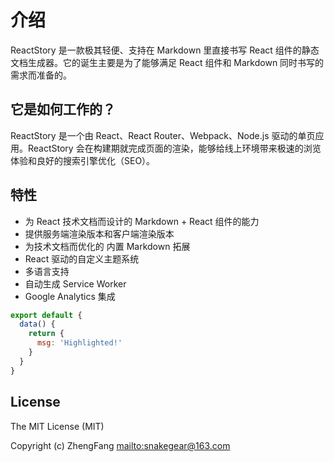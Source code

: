 # 介绍

ReactStory 是一款极其轻便、支持在 Markdown 里直接书写 React 组件的静态文档生成器。它的诞生主要是为了能够满足 React 组件和 Markdown 同时书写的需求而准备的。

## 它是如何工作的？

ReactStory 是一个由 React、React Router、Webpack、Node.js 驱动的单页应用。ReactStory 会在构建期就完成页面的渲染，能够给线上环境带来极速的浏览体验和良好的搜索引擎优化（SEO）。

## 特性

* 为 React 技术文档而设计的 Markdown + React 组件的能力
* 提供服务端渲染版本和客户端渲染版本
* 为技术文档而优化的 内置 Markdown 拓展
* React 驱动的自定义主题系统
* 多语言支持
* 自动生成 Service Worker
* Google Analytics 集成

```js
export default {
  data() {
    return {
      msg: 'Highlighted!'
    }
  }
}
```


## License

The MIT License (MIT)

Copyright (c) ZhengFang <mailto:snakegear@163.com>

